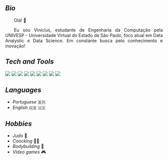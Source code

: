 _<h2>Bio</h2>_
<p align="justify">&emsp;&emsp;Olá! 👋
</p>

<p align="justify">&emsp;&emsp;Eu sou Vinicius, estudante de Engenharia da Computação pela UNIVESP - Universidade Virtual do Estado de São Paulo, foco atual em Data Analystic e Data Science. Em constante busca pelo conhecimento e inovação!
</p>

_<h2>Tech and Tools</h2>_
<a title="Python" href=""><img src="https://img.shields.io/badge/Python-3776AB?style=for-the-badge&logo=python&logoColor=white"></a>
<a title="Pandas" href=""><img src="https://img.shields.io/badge/Pandas-2C2D72?style=for-the-badge&logo=pandas&logoColor=white"></a>
<a title="Numpy" href=""><img src="https://img.shields.io/badge/Numpy-777BB4?style=for-the-badge&logo=numpy&logoColor=white"></a>
<a title="Visual Studio" href=""><img src="https://img.shields.io/badge/Visual_Studio-5C2D91?style=for-the-badge&logo=visual%20studio&logoColor=white"></a>
<a title="C#" href=""><img src="https://img.shields.io/badge/C%23-239120?style=for-the-badge&logo=c-sharp&logoColor=white"></a>
<a title="HTML5" href=""><img src="https://img.shields.io/badge/HTML5-E34F26?style=for-the-badge&logo=html5&logoColor=white"></a>
<a title="CSS3" href=""><img src="https://img.shields.io/badge/CSS3-1572B6?style=for-the-badge&logo=css3&logoColor=white"></a>
<a title="Javascript" href=""><img src="https://img.shields.io/badge/JavaScript-323330?style=for-the-badge&logo=javascript&logoColor=F7DF1E"></a>
<a title="SQL" href=""><img src="https://img.shields.io/badge/PLSQL-F80000?style=for-the-badge&logo=oracle&logoColor=black"></a>

_<h2>Languages</h2>_
* _Portuguese_ 🇧🇷
* _English_ 🇬🇧 🇺🇸

_<h2> Hobbies </h2>_
* _Judo_ 🥋
* _Coocking_ 👨‍🍳
* _Bodybuilding_ 💪
* _Video games_ 🎮
